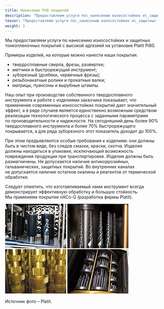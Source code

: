 ```yaml
---
title: Нанесение PVD покрытий
description: "Предоставляем услуги по\_нанесению износостойких и\_защитных тонкопленочных покрытий с\_высокой адгезией."
teaser: "Предоставляем услуги по\_нанесению износостойких и\_защитных тонкопленочных покрытий с\_высокой адгезией."
weight: 3
---
```

Мы предоставляем услуги по нанесению износостойких и защитных тонкопленочных покрытий с высокой адгезией на установке Platit Pi80.

Примеры изделий, на которые можно нанести наши покрытия:

* твердосплавные сверла, фрезы, развертки;
* метчики и быстрорежущий инструмент;
* зуборезный (долбяки, червячные фрезы);
* резьбонакатные ролики и прокатные валки;
* матрицы, пуансоны и вырубные штампы.

Наш опыт при производстве собственного твердосплавного инструмента и работе с изделиями заказчика показывает, что применение современных износостойких покрытий дает значительный эффект, а в ряде случаев является единственно возможным средством реализации технологического процесса с заданными параметрами по производительности и надежности. На сегодняшний день более 90% твердосплавного инструмента и более 70% быстрорежущего покрывается, а для ряда зуборезного этот показатель доходит до 100%.

При этом предъявляются особые требования к изделиям: они должны быть в чистом виде, без следов смазки, краски, скотча. Изделия должны находиться в упаковке, исключающей возможность повреждения продукции при транспортировке. Изделия должны быть размагничены. Не допускается наличие антикоррозийных, гальванических, защитных покрытий. Во внутренних каналах не допускается наличие остатков окалины и реагентов от термической обработки.

Следует отметить, что изготавливаемый нами инструмент всегда демонстрирует эффективную обработку и большую стойкость. Мы применяем покрытие nACo-G (разработка фирмы Platit).

![Platit](./platit1.jpg) ![Platit](./platit2.jpg) ![Platit](./platit3.png) ![Platit](./platit4.jpg)

Источник фото – Platit.
